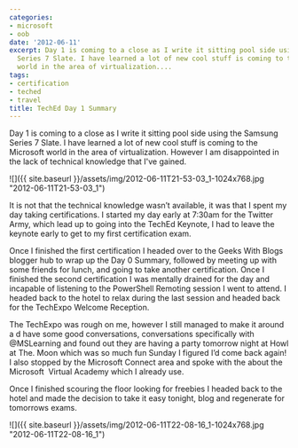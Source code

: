 ```yaml
---
categories:
- microsoft
- oob
date: '2012-06-11'
excerpt: Day 1 is coming to a close as I write it sitting pool side using the Samsung
  Series 7 Slate. I have learned a lot of new cool stuff is coming to the Microsoft
  world in the area of virtualization....
tags:
- certification
- teched
- travel
title: TechEd Day 1 Summary
---
```


Day 1 is coming to a close as I write it sitting pool side using the Samsung Series 7 Slate. I have learned a lot of new cool stuff is coming to the Microsoft world in the area of virtualization. However I am disappointed in the lack of technical knowledge that I've gained.

![]({{ site.baseurl }}/assets/img/2012-06-11T21-53-03_1-1024x768.jpg "2012-06-11T21-53-03_1")

It is not that the technical knowledge wasn’t available, it was that I spent my day taking certifications. I started my day early at 7:30am for the Twitter Army, which lead up to going into the TechEd Keynote, I had to leave the keynote early to get to my first certification exam.

<!--more-->Once I finished the first certification I headed over to the Geeks With Blogs blogger hub to wrap up the Day 0 Summary, followed by meeting up with some friends for lunch, and going to take another certification. Once I finished the second certification I was mentally drained for the day and incapable of listening to the PowerShell Remoting session I went to attend. I headed back to the hotel to relax during the last session and headed back for the TechExpo Welcome Reception.

The TechExpo was rough on me, however I still managed to make it around a d have some good conversations, conversations specifically with @MSLearning and found out they are having a party tomorrow night at Howl at The. Moon which was so much fun Sunday I figured I’d come back again! I also stopped by the Microsoft Connect area and spoke with the about the Microsoft  Virtual Academy which I already use.

Once I finished scouring the floor looking for freebies I headed back to the hotel and made the decision to take it easy tonight, blog and regenerate for tomorrows exams.

![]({{ site.baseurl }}/assets/img/2012-06-11T22-08-16_1-1024x768.jpg "2012-06-11T22-08-16_1")